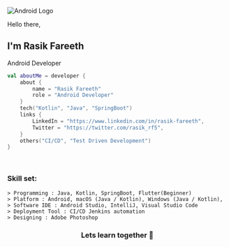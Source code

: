 ![Android Logo](https://raw.github.com/rasfarrf5/rasfarrf5/master/android.png)

Hello there, <br>
## I'm Rasik Fareeth <br>
Android Developer
<br>


```kotlin
val aboutMe = developer {
    about {
        name = "Rasik Fareeth"
        role = "Android Developer"
    }
    tech("Kotlin", "Java", "SpringBoot")
    links {
        LinkedIn = "https://www.linkedin.com/in/rasik-fareeth",
        Twitter = "https://twitter.com/rasik_rf5",
    }
    others("CI/CD", "Test Driven Development")
}
```
<br />

### Skill set:
```
> Programming : Java, Kotlin, SpringBoot, Flutter(Beginner)
> Platform : Android, macOS (Java / Kotlin), Windows (Java / Kotlin), 
> Software IDE : Android Studio, IntelliJ, Visual Studio Code
> Deployment Tool : CI/CD Jenkins automation
> Designing : Adobe Photoshop
```

<div align="center">

### Lets learn together 🌱

</div>
